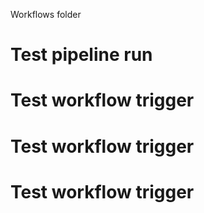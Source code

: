 Workflows folder
# Test pipeline run
# Test workflow trigger
# Test workflow trigger
# Test workflow trigger
